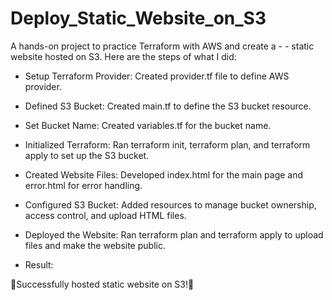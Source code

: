 
# Deploy_Static_Website_on_S3

A hands-on project to practice Terraform with AWS and create a - - static website hosted on S3.
Here are the steps of what I did:

- Setup Terraform Provider: Created provider.tf file to define AWS provider.

- Defined S3 Bucket: Created main.tf to define the S3 bucket resource.

- Set Bucket Name: Created variables.tf for the bucket name.

- Initialized Terraform: Ran terraform init, terraform plan, and terraform apply to set up the S3 bucket.

- Created Website Files: Developed index.html for the main page and error.html for error handling.

- Configured S3 Bucket: Added resources to manage bucket ownership, access control, and upload HTML files.

- Deployed the Website: Ran terraform plan and terraform apply to upload files and make the website public.

- Result:

🎉Successfully hosted static website on S3!🎉
